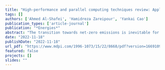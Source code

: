 ```yaml
---
title: "High-performance and parallel computing techniques review: Applications, challenges and potentials to support net-zero transition of future grids"
tags: []
authors: ['Ahmed Al-Shafei', 'Hamidreza Zareipour', 'Yankai Cao']
publication_types: ['article-journal']
publication: "*Energies*"
abstract: "The transition towards net-zero emissions is inevitable for humanity’s future. Of all the sectors, electrical energy systems emit the most emissions. This urgently requires the witnessed accelerating technological landscape to transition towards an emission-free smart grid. It involves massive integration of intermittent wind and solar-powered resources into future power grids. Additionally, new paradigms such as large-scale integration of distributed resources into the grid, proliferation of Internet of Things (IoT) technologies, and electrification of different sectors are envisioned as essential enablers for a net-zero future. However, these changes will lead to unprecedented size, complexity and data of the planning and operation problems of future grids. It is thus important to discuss and consider High Performance Computing (HPC), parallel computing, and cloud computing prospects in any future electrical energy studies. This article recounts the dawn of parallel computation in power system studies, providing a thorough history and paradigm background for the reader, leading to the most impactful recent contributions. The reviews are split into Central Processing Unit (CPU) based, Graphical Processing Unit (GPU) based, and Cloud-based studies and smart grid applications. The state-of-the-art is also discussed, highlighting the issue of standardization and the future of the field. The reviewed papers are predominantly focused on classical imperishable electrical system problems. This indicates the need for further research on parallel and HPC approaches applied to future smarter grid challenges, particularly to the integration of renewable energy into the smart grid."
date: "2022-11-18"
publishDate: "2022-11-18"
url_pdf: "https://www.mdpi.com/1996-1073/15/22/8668/pdf?version=1669109753"
featured: false
projects: []
slides: ""
---
```

